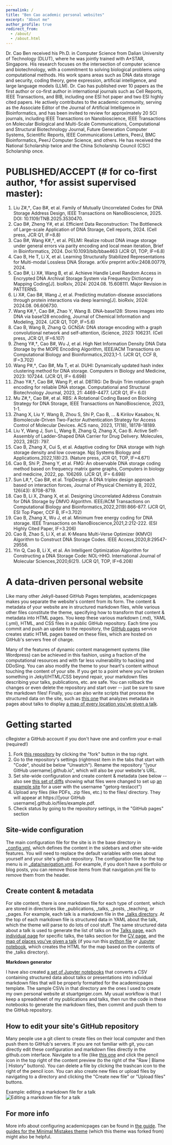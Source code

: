 ```yaml
---
permalink: /
title: "Ben Cao academic personal websites"
excerpt: "About me"
author_profile: true
redirect_from: 
  - /about/
  - /about.html
---
```

Dr. Cao Ben received his Ph.D. in Computer Science from Dalian University of Technology (DLUT), where he was jointly trained with A*STAR, Singapore. His research focuses on the intersection of computer science and biotechnology, with a commitment to solving biological problems using computational methods. His work spans areas such as DNA data storage and security, coding theory, gene expression, artificial intelligence, and large language models (LLM). Dr. Cao has published over 10 papers as the first author or co-first author in international journals such as Cell Reports, IEEE Transactions, and BIB, including one ESI hot paper and two ESI highly cited papers. He actively contributes to the academic community, serving as the Associate Editor of the Journal of Artificial Intelligence in Bioinformatics, and has been invited to review for approximately 20 SCI journals, including IEEE Transactions on Nanobioscience, IEEE Transactions on Molecular Biological and Multi-Scale Communications, Computational and Structural Biotechnology Journal, Future Generation Computer Systems, Scientific Reports, IEEE Communications Letters, PeerJ, BMC Bioinformatics, PeerJ Computer Science, and others. He has received the National Scholarship twice and the China Scholarship Council (CSC) Scholarship once.

PUBLISHED/ACCEPT (# for co-first author, †for assist supervised master): 
======
1. 	Liu Z#,†, Cao B#, et al. Family of Mutually Uncorrelated Codes for DNA Storage Address Design, IEEE Transactions on NanoBioscience, 2025. DOI: 10.1109/TNB.2025.3530470. 
1. 	Cao B#, Zheng Y#, et al.  Efficient Data Reconstruction: The Bottleneck of Large-scale Application of DNA Storage, Cell reports, 2024. (Cell press, JCR Q1, IF=8.8)
1. 	Cao B#, Wang K#,†, et al.  PELMI: Realize robust DNA image storage under general errors via parity encoding and local mean iteration, Brief in Bioinformatics, 2024. Doi:10.1093/bib/bbae463 (JCR Q1, TOP, IF=6.8)
1. 	Cao B, He T, Li X, et al. Learning Structurally Stabilized Representations for Multi-modal Lossless DNA Storage. arXiv preprint arXiv:2408.00779, 2024.
1. 	Cao B#, Li X#, Wang B, et al. Achieve Handle Level Random Access in Encrypted DNA Archival Storage System via Frequency Dictionary Mapping Coding[J]. bioRxiv, 2024: 2024.08. 15.608111. Major Revision in PATTERNS.
1. 	Li X#, Cao B#, Wang J, et al. Predicting mutation-disease associations through protein interactions via deep learning[J]. bioRxiv, 2024: 2024.08. 06.606730.
1. 	Wang K#,†, Cao B#, Zhao Y, Wang B. DNA-base128: Stores images into DNA via base128 encoding, Journal of Chemical Information and Modeling, 2024. (JCR Q1, TOP, IF=5.6) 
1. 	Cao B, Wang B, Zhang Q.  GCNSA: DNA storage encoding with a graph convolutional network and self-attention, iScience, 2023: 106231. (Cell press, JCR Q1, IF=6.107) 
1. 	Zheng Y#,†, Cao B#, Wu J, et al. High Net Information Density DNA Data Storage by the MOPE Encoding Algorithm, IEEE/ACM Transactions on Computational Biology and Bioinformatics,2023,1-1. (JCR Q1, CCF B, IF=3.702)
1. 	Wang P#,†, Cao B#, Ma T, et al. DUHI: Dynamically updated hash index clustering method for DNA storage. Computers in Biology and Medicine, 2023: 107244. (JCR Q1, IF= 6.698)
1. 	Zhao Y#,†, Cao B#, Wang P, et al. DBTRG: De Bruijn Trim rotation graph encoding for reliable DNA storage. Computational and Structural Biotechnology Journal, 2023, 21: 4469-4477. (JCR Q1, IF= 6.0)
1. 	Mu Z#,†, Cao B#, et al. RBS: A Rotational Coding Based on Blocking Strategy for DNA Storage, IEEE Transactions on NanoBioscience, 2023, 1-1.
1. 	Zhang X, Liu Y, Wang B, Zhou S, Shi P, Cao B, ... & Kirilov Kasabov, N. Biomolecule-Driven Two-Factor Authentication Strategy for Access Control of Molecular Devices. ACS nano, 2023, 17(18), 18178-18189.
1. 	Liu Y, Wang J, Sun L, Wang B, Zhang Q, Zhang X, Cao B. Active Self-Assembly of Ladder-Shaped DNA Carrier for Drug Delivery. Molecules, 2023, 28(2): 797.
1. 	Cao B, Zhang X, Cui S, et al. Adaptive coding for DNA storage with high storage density and low coverage. Npj Systems Biology and Applications,2022,1(8):23. (Nature press, JCR Q1, TOP, IF=4.671)
1. 	Cao B, Shi P, Zheng Y, et al. FMG: An observable DNA storage coding method based on frequency matrix game graphs, Computers in biology and medicine, 2022, pp. 106269. (JCR Q1, IF= 6.698)
1. 	Sun L#,†, Cao B#, et al. TripDesign: A DNA triplex design approach based on interaction forces, Journal of Physical Chemistry B, 2022, 126(43): 8708-8719.
1. 	Cao B, Li X, Zhang X, et al. Designing Uncorrelated Address Constrain for DNA Storage by DMVO Algorithm. IEEE/ACM Transactions on Computational Biology and Bioinformatics,2022,2(19):866-877. (JCR Q1, ESI Top Paper, CCF B, IF=3.702)
1. 	Cao B, Zhang X, Wu J, et al. Minimum free energy coding for DNA storage. IEEE Transactions on NanoBioscience,2021,2:212-222. (ESI Highly Cited Paper, IF=3.206)
1. 	Cao B, Zhao S, Li X, et al. K-Means Multi-Verse Optimizer (KMVO) Algorithm to Construct DNA Storage Codes. IEEE Access,2020,8:29547-29556.
1. 	Yin Q, Cao B, Li X, et al. An Intelligent Optimization Algorithm for Constructing a DNA Storage Code: NOL-HHO. International Journal of Molecular Sciences,2020,6(21). (JCR Q1, TOP, IF=6.208)


A data-driven personal website
======
Like many other Jekyll-based GitHub Pages templates, academicpages makes you separate the website's content from its form. The content & metadata of your website are in structured markdown files, while various other files constitute the theme, specifying how to transform that content & metadata into HTML pages. You keep these various markdown (.md), YAML (.yml), HTML, and CSS files in a public GitHub repository. Each time you commit and push an update to the repository, the [GitHub pages](https://pages.github.com/) service creates static HTML pages based on these files, which are hosted on GitHub's servers free of charge.

Many of the features of dynamic content management systems (like Wordpress) can be achieved in this fashion, using a fraction of the computational resources and with far less vulnerability to hacking and DDoSing. You can also modify the theme to your heart's content without touching the content of your site. If you get to a point where you've broken something in Jekyll/HTML/CSS beyond repair, your markdown files describing your talks, publications, etc. are safe. You can rollback the changes or even delete the repository and start over -- just be sure to save the markdown files! Finally, you can also write scripts that process the structured data on the site, such as [this one](https://github.com/academicpages/academicpages.github.io/blob/master/talkmap.ipynb) that analyzes metadata in pages about talks to display [a map of every location you've given a talk](https://academicpages.github.io/talkmap.html).

Getting started
======
cRegister a GitHub account if you don't have one and confirm your e-mail (required!)
1. Fork [this repository](https://github.com/academicpages/academicpages.github.io) by clicking the "fork" button in the top right. 
1. Go to the repository's settings (rightmost item in the tabs that start with "Code", should be below "Unwatch"). Rename the repository "[your GitHub username].github.io", which will also be your website's URL.
1. Set site-wide configuration and create content & metadata (see below -- also see [this set of diffs](http://archive.is/3TPas) showing what files were changed to set up [an example site](https://getorg-testacct.github.io) for a user with the username "getorg-testacct")
1. Upload any files (like PDFs, .zip files, etc.) to the files/ directory. They will appear at https://[your GitHub username].github.io/files/example.pdf.  
1. Check status by going to the repository settings, in the "GitHub pages" section

Site-wide configuration
------
The main configuration file for the site is in the base directory in [_config.yml](https://github.com/academicpages/academicpages.github.io/blob/master/_config.yml), which defines the content in the sidebars and other site-wide features. You will need to replace the default variables with ones about yourself and your site's github repository. The configuration file for the top menu is in [_data/navigation.yml](https://github.com/academicpages/academicpages.github.io/blob/master/_data/navigation.yml). For example, if you don't have a portfolio or blog posts, you can remove those items from that navigation.yml file to remove them from the header. 

Create content & metadata
------
For site content, there is one markdown file for each type of content, which are stored in directories like _publications, _talks, _posts, _teaching, or _pages. For example, each talk is a markdown file in the [_talks directory](https://github.com/academicpages/academicpages.github.io/tree/master/_talks). At the top of each markdown file is structured data in YAML about the talk, which the theme will parse to do lots of cool stuff. The same structured data about a talk is used to generate the list of talks on the [Talks page](https://academicpages.github.io/talks), each [individual page](https://academicpages.github.io/talks/2012-03-01-talk-1) for specific talks, the talks section for the [CV page](https://academicpages.github.io/cv), and the [map of places you've given a talk](https://academicpages.github.io/talkmap.html) (if you run this [python file](https://github.com/academicpages/academicpages.github.io/blob/master/talkmap.py) or [Jupyter notebook](https://github.com/academicpages/academicpages.github.io/blob/master/talkmap.ipynb), which creates the HTML for the map based on the contents of the _talks directory).

**Markdown generator**

I have also created [a set of Jupyter notebooks](https://github.com/academicpages/academicpages.github.io/tree/master/markdown_generator
) that converts a CSV containing structured data about talks or presentations into individual markdown files that will be properly formatted for the academicpages template. The sample CSVs in that directory are the ones I used to create my own personal website at stuartgeiger.com. My usual workflow is that I keep a spreadsheet of my publications and talks, then run the code in these notebooks to generate the markdown files, then commit and push them to the GitHub repository.

How to edit your site's GitHub repository
------
Many people use a git client to create files on their local computer and then push them to GitHub's servers. If you are not familiar with git, you can directly edit these configuration and markdown files directly in the github.com interface. Navigate to a file (like [this one](https://github.com/academicpages/academicpages.github.io/blob/master/_talks/2012-03-01-talk-1.md) and click the pencil icon in the top right of the content preview (to the right of the "Raw | Blame | History" buttons). You can delete a file by clicking the trashcan icon to the right of the pencil icon. You can also create new files or upload files by navigating to a directory and clicking the "Create new file" or "Upload files" buttons. 

Example: editing a markdown file for a talk
![Editing a markdown file for a talk](/images/editing-talk.png)

For more info
------
More info about configuring academicpages can be found in [the guide](https://academicpages.github.io/markdown/). The [guides for the Minimal Mistakes theme](https://mmistakes.github.io/minimal-mistakes/docs/configuration/) (which this theme was forked from) might also be helpful.
